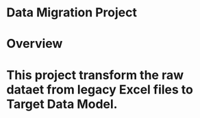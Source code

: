 # Data Migration Project

# Overview
# This project transform the raw dataet from legacy Excel files to Target Data Model.